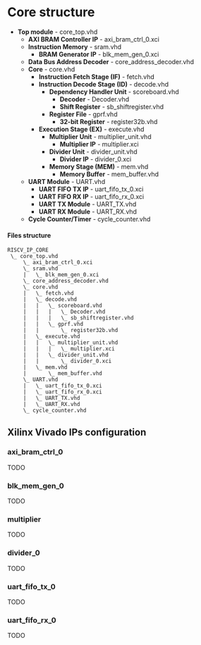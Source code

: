 # Core structure

- **Top module** - core_top.vhd
  - **AXI BRAM Controller IP** - axi_bram_ctrl_0.xci
  - **Instruction Memory** - sram.vhd
    - **BRAM Generator IP** - blk_mem_gen_0.xci
  - **Data Bus Address Decoder** - core_address_decoder.vhd
  - **Core** - core.vhd
    - **Instruction Fetch Stage (IF)** - fetch.vhd
    - **Instruction Decode Stage (ID)** - decode.vhd
      - **Dependency Handler Unit** - scoreboard.vhd
        - **Decoder** - Decoder.vhd
        - **Shift Register** - sb_shiftregister.vhd
      - **Register File** - gprf.vhd
        - **32-bit Register** - register32b.vhd
    - **Execution Stage (EX)** - execute.vhd
      - **Multiplier Unit** - multiplier_unit.vhd
        - **Multiplier IP** - multiplier.xci
      - **Divider Unit** - divider_unit.vhd
        - **Divider IP** - divider_0.xci
      - **Memory Stage (MEM)** - mem.vhd
        - **Memory Buffer** - mem_buffer.vhd
  - **UART Module** - UART.vhd
    - **UART FIFO TX IP** - uart_fifo_tx_0.xci
    - **UART FIFO RX IP** - uart_fifo_rx_0.xci
    - **UART TX Module** - UART_TX.vhd
    - **UART RX Module** - UART_RX.vhd
  - **Cycle Counter/Timer** - cycle_counter.vhd

#### Files structure
```
RISCV_IP_CORE
 \_ core_top.vhd
     \_ axi_bram_ctrl_0.xci
     \_ sram.vhd
     |   \_ blk_mem_gen_0.xci
     \_ core_address_decoder.vhd
     \_ core.vhd
     |   \_ fetch.vhd
     |   \_ decode.vhd
     |   |   \_ scoreboard.vhd
     |   |   |   \_ Decoder.vhd
     |   |   |   \_ sb_shiftregister.vhd
     |   |   \_ gprf.vhd
     |   |       \_ register32b.vhd
     |   \_ execute.vhd
     |   |   \_ multiplier_unit.vhd
     |   |   |   \_ multiplier.xci
     |   |   \_ divider_unit.vhd
     |   |       \_ divider_0.xci
     |   \_ mem.vhd
     |       \_ mem_buffer.vhd
     \_ UART.vhd
     |   \_ uart_fifo_tx_0.xci
     |   \_ uart_fifo_rx_0.xci
     |   \_ UART_TX.vhd
     |   \_ UART_RX.vhd
     \_ cycle_counter.vhd
```

## Xilinx Vivado IPs configuration

### axi_bram_ctrl_0

TODO

### blk_mem_gen_0

TODO

### multiplier

TODO

### divider_0

TODO

### uart_fifo_tx_0

TODO

### uart_fifo_rx_0

TODO

